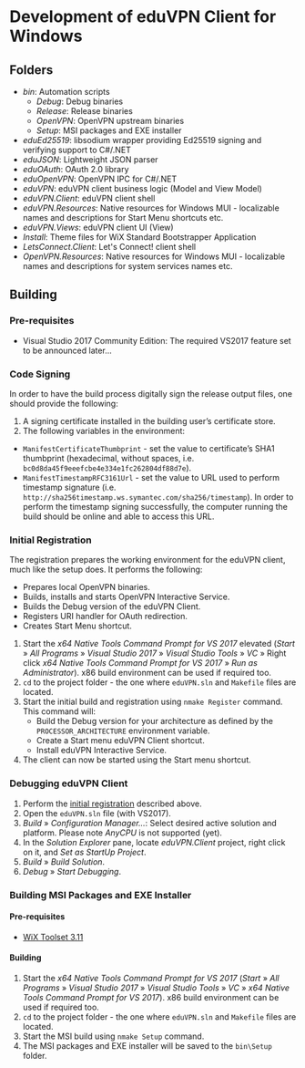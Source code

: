 # Development of eduVPN Client for Windows


## Folders
- _bin_: Automation scripts
   - _Debug_: Debug binaries
   - _Release_: Release binaries
   - _OpenVPN_: OpenVPN upstream binaries
   - _Setup_: MSI packages and EXE installer
- _eduEd25519_: libsodium wrapper providing Ed25519 signing and verifying support to C#/.NET
- _eduJSON_: Lightweight JSON parser
- _eduOAuth_: OAuth 2.0 library
- _eduOpenVPN_: OpenVPN IPC for C#/.NET
- _eduVPN_: eduVPN client business logic (Model and View Model)
- _eduVPN.Client_: eduVPN client shell
- _eduVPN.Resources_: Native resources for Windows MUI - localizable names and descriptions for Start Menu shortcuts etc.
- _eduVPN.Views_: eduVPN client UI (View)
- _Install_: Theme files for WiX Standard Bootstrapper Application
- _LetsConnect.Client_: Let's Connect! client shell
- _OpenVPN.Resources_: Native resources for Windows MUI - localizable names and descriptions for system services names etc.

## Building

### Pre-requisites
- Visual Studio 2017 Community Edition: The required VS2017 feature set to be announced later...

### Code Signing
In order to have the build process digitally sign the release output files, one should provide the following:

1. A signing certificate installed in the building user’s certificate store.
2. The following variables in the environment:
  - `ManifestCertificateThumbprint` - set the value to certificate’s SHA1 thumbprint (hexadecimal, without spaces, i.e. `bc0d8da45f9eeefcbe4e334e1fc262804df88d7e`).
  - `ManifestTimestampRFC3161Url` - set the value to URL used to perform timestamp signature (i.e. `http://sha256timestamp.ws.symantec.com/sha256/timestamp`). In order to perform the timestamp signing successfully, the computer running the build should be online and able to access this URL.

### Initial Registration
The registration prepares the working environment for the eduVPN client, much like the setup does. It performs the following:
- Prepares local OpenVPN binaries.
- Builds, installs and starts OpenVPN Interactive Service.
- Builds the Debug version of the eduVPN Client.
- Registers URI handler for OAuth redirection.
- Creates Start Menu shortcut.

1. Start the _x64 Native Tools Command Prompt for VS 2017_ elevated (_Start_ » _All Programs_ » _Visual Studio 2017_ » _Visual Studio Tools_ » _VC_ » Right click _x64 Native Tools Command Prompt for VS 2017_ » _Run as Administrator_). x86 build environment can be used if required too.
2. `cd` to the project folder - the one where `eduVPN.sln` and `Makefile` files are located.
3. Start the initial build and registration using `nmake Register` command. This command will:
   - Build the Debug version for your architecture as defined by the `PROCESSOR_ARCHITECTURE` environment variable.
   - Create a Start menu eduVPN Client shortcut.
   - Install eduVPN Interactive Service.
4. The client can now be started using the Start menu shortcut.

### Debugging eduVPN Client
1. Perform the [initial registration](#initial-registration) described above.
2. Open the `eduVPN.sln` file (with VS2017).
3. _Build_ » _Configuration Manager..._: Select desired active solution and platform. Please note _AnyCPU_ is not supported (yet).
4. In the _Solution Explorer_ pane, locate _eduVPN.Client_ project, right click on it, and _Set as StartUp Project_.
5. _Build_ » _Build Solution_.
6. _Debug_ » _Start Debugging_.

### Building MSI Packages and EXE Installer

#### Pre-requisites
- [WiX Toolset 3.11](http://wixtoolset.org/releases/v3.11/stable)

#### Building
1. Start the _x64 Native Tools Command Prompt for VS 2017_ (_Start_ » _All Programs_ » _Visual Studio 2017_ » _Visual Studio Tools_ » _VC_ » _x64 Native Tools Command Prompt for VS 2017_). x86 build environment can be used if required too.
2. `cd` to the project folder - the one where `eduVPN.sln` and `Makefile` files are located.
3. Start the MSI build using `nmake Setup` command.
4. The MSI packages and EXE installer will be saved to the `bin\Setup` folder.
